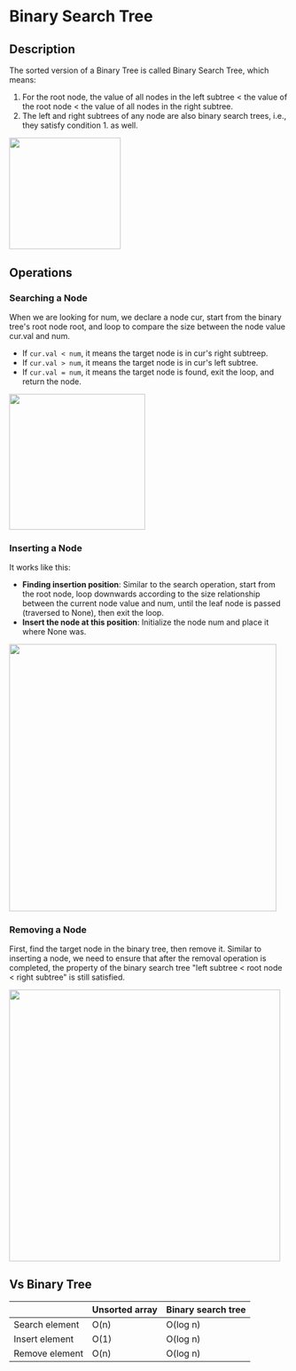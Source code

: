 # Binary Search Tree

## Description

The sorted version of a Binary Tree is called Binary Search Tree, which means:

1. For the root node, the value of all nodes in the left subtree < the value of the root node < the value of all nodes in the right subtree.
2. The left and right subtrees of any node are also binary search trees, i.e., they satisfy condition 1. as well.

<img src="image4.jpg" style="width:2.09726in" />

## Operations

### Searching a Node

When we are looking for num, we declare a node cur, start from the binary tree's root node root, and loop to compare the size between the node value cur.val and num.

- If `cur.val < num`, it means the target node is in cur's right subtreep.
- If `cur.val > num`, it means the target node is in cur's left subtree.
- If `cur.val = num`, it means the target node is found, exit the loop, and return the node.

<img src="image1.jpg" style="width:2.54854in" />

### Inserting a Node

It works like this:

- **Finding insertion position**: Similar to the search operation, start from the root node, loop downwards according to the size relationship between the current node value and num, until the leaf node is passed (traversed to None), then exit the loop.
- **Insert the node at this position**: Initialize the node num and place it where None was.

<img src="image2.jpg" style="width:5.02253in" />

### Removing a Node

First, find the target node in the binary tree, then remove it. Similar to inserting a node, we need to ensure that after the removal operation is completed, the property of the binary search tree "left subtree < root node < right subtree" is still satisfied.

<img src="image5.jpg" style="width:5.09843in" />

## Vs Binary Tree

|                    | Unsorted array | Binary search tree |
|--------------------|----------------|--------------------|
| Search element     | O(n)           | O(log n)           |
| Insert element     | O(1)           | O(log n)           |
| Remove element     | O(n)           | O(log n)           |
